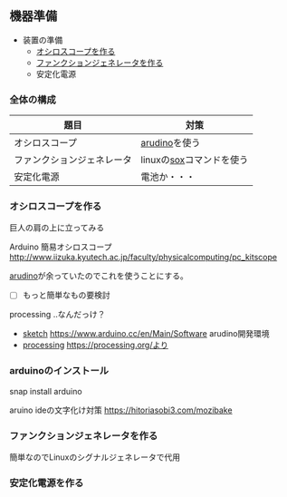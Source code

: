 ## 機器準備

- 装置の準備
   - [オシロスコープを作る](#オシロスコープを作る)
   - [ファンクションジェネレータを作る](#ファンクションジェネレータを作る)
   - 安定化電源
   
### 全体の構成

|題目|対策|
|-|-|
|オシロスコープ|[arudino](https://ja.wikipedia.org/wiki/Arduino)を使う|
|ファンクションジェネレータ|linuxの[sox](http://sox.sourceforge.net/)コマンドを使う|
|安定化電源|電池か・・・|
 
### オシロスコープを作る

巨人の肩の上に立ってみる

Arduino 簡易オシロスコープ
http://www.iizuka.kyutech.ac.jp/faculty/physicalcomputing/pc_kitscope

[arudino](https://ja.wikipedia.org/wiki/Arduino)が余っていたのでこれを使うことにする。

- [ ] もっと簡単なもの要検討

processing ..なんだっけ？

- [sketch](https://www.arduino.cc/en/Main/Software) https://www.arduino.cc/en/Main/Software arudino開発環境
- [processing](https://processing.org/) https://processing.org/より 



### arduinoのインストール

snap install arduino

aruino ideの文字化け対策
https://hitoriasobi3.com/mozibake



### ファンクションジェネレータを作る

簡単なのでLinuxのシグナルジェネレータで代用

### 安定化電源を作る

